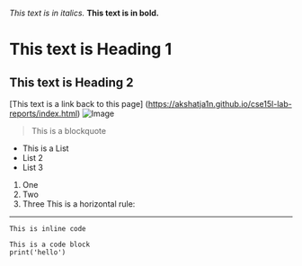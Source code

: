 *This text is in italics.*
**This text is in bold.**
# This text is Heading 1
## This text is Heading 2
[This text is a link back to this page] (https://akshatja1n.github.io/cse15l-lab-reports/index.html)
![Image](https://images.unsplash.com/photo-1531604250646-2f0e818c4f06?ixlib=rb-1.2.1&ixid=MnwxMjA3fDB8MHxwaG90by1wYWdlfHx8fGVufDB8fHx8&auto=format&fit=crop&w=985&q=80)
> This is a blockquote
* This is a List
* List 2
* List 3
1. One
2. Two
3. Three
This is a horizontal rule:
---
`This is inline code`
```
This is a code block
print('hello')
```
